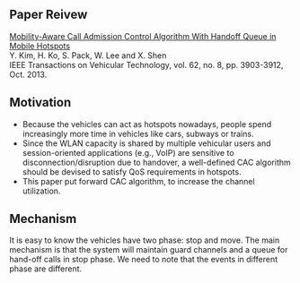 Paper Reivew   
---
[Mobility-Aware Call Admission Control Algorithm With Handoff Queue in Mobile Hotspots](https://ieeexplore.ieee.org/stamp/stamp.jsp?tp=&arnumber=6457513)    
Y. Kim, H. Ko, S. Pack, W. Lee and X. Shen  
IEEE Transactions on Vehicular Technology, vol. 62, no. 8, pp. 3903-3912, Oct. 2013.   

Motivation
---
* Because the vehicles can act as hotspots nowadays, people spend increasingly more time in vehicles like cars, subways or trains. 
* Since the WLAN capacity is shared by multiple vehicular users and session-oriented applications (e.g., VoIP) are sensitive to disconnection/disruption due to handover, a well-defined CAC algorithm should be devised to satisfy QoS requirements in hotspots. 
* This paper put forward CAC algorithm, to increase the channel utilization.

Mechanism
---
It is easy to know the vehicles have two phase: stop and move. The main mechanism is that
the system will maintain guard channels and a queue for hand-off calls in stop phase. We need
to note that the events in different phase are different.
